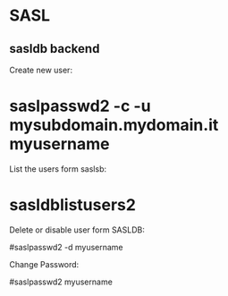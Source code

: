 # SASL

## sasldb backend

Create new user:

  # saslpasswd2 -c -u mysubdomain.mydomain.it myusername

List the users form saslsb:

  # sasldblistusers2 

Delete or disable user form SASLDB:

  #saslpasswd2 -d myusername

Change Password:

  #saslpasswd2  myusername
  
  